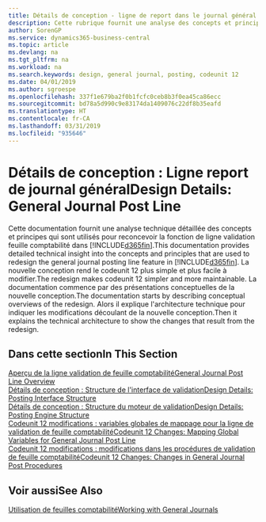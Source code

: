 ```yaml
---
title: Détails de conception - ligne de report dans le journal général | Microsoft Docs
description: Cette rubrique fournit une analyse des concepts et principes qui sont utilisés pour reconcevoir la fonction de ligne de report au journal général dans Business Central.
author: SorenGP
ms.service: dynamics365-business-central
ms.topic: article
ms.devlang: na
ms.tgt_pltfrm: na
ms.workload: na
ms.search.keywords: design, general journal, posting, codeunit 12
ms.date: 04/01/2019
ms.author: sgroespe
ms.openlocfilehash: 337f1e679ba2f0b1fcfc0ceb8b3f0ea45ca86ecc
ms.sourcegitcommit: bd78a5d990c9e83174da1409076c22df8b35eafd
ms.translationtype: HT
ms.contentlocale: fr-CA
ms.lasthandoff: 03/31/2019
ms.locfileid: "935646"
---
```

# <a name="design-details-general-journal-post-line"></a><span data-ttu-id="1f3c5-103">Détails de conception : Ligne report de journal général</span><span class="sxs-lookup"><span data-stu-id="1f3c5-103">Design Details: General Journal Post Line</span></span>
<span data-ttu-id="1f3c5-104">Cette documentation fournit une analyse technique détaillée des concepts et principes qui sont utilisés pour reconcevoir la fonction de ligne validation feuille comptabilité dans [!INCLUDE[d365fin](includes/d365fin_md.md)].</span><span class="sxs-lookup"><span data-stu-id="1f3c5-104">This documentation provides detailed technical insight into the concepts and principles that are used to redesign the general journal posting line feature in [!INCLUDE[d365fin](includes/d365fin_md.md)].</span></span> <span data-ttu-id="1f3c5-105">La nouvelle conception rend le codeunit 12 plus simple et plus facile à modifier.</span><span class="sxs-lookup"><span data-stu-id="1f3c5-105">The redesign makes codeunit 12 simpler and more maintainable.</span></span> <span data-ttu-id="1f3c5-106">La documentation commence par des présentations conceptuelles de la nouvelle conception.</span><span class="sxs-lookup"><span data-stu-id="1f3c5-106">The documentation starts by describing conceptual overviews of the redesign.</span></span> <span data-ttu-id="1f3c5-107">Alors il explique l'architecture technique pour indiquer les modifications découlant de la nouvelle conception.</span><span class="sxs-lookup"><span data-stu-id="1f3c5-107">Then it explains the technical architecture to show the changes that result from the redesign.</span></span>  

## <a name="in-this-section"></a><span data-ttu-id="1f3c5-108">Dans cette section</span><span class="sxs-lookup"><span data-stu-id="1f3c5-108">In This Section</span></span>  
[<span data-ttu-id="1f3c5-109">Aperçu de la ligne validation de feuille comptabilité</span><span class="sxs-lookup"><span data-stu-id="1f3c5-109">General Journal Post Line Overview</span></span>](design-details-general-journal-post-line-overview.md)  
[<span data-ttu-id="1f3c5-110">Détails de conception : Structure de l'interface de validation</span><span class="sxs-lookup"><span data-stu-id="1f3c5-110">Design Details: Posting Interface Structure</span></span>](design-details-posting-interface-structure.md)  
[<span data-ttu-id="1f3c5-111">Détails de conception : Structure du moteur de validation</span><span class="sxs-lookup"><span data-stu-id="1f3c5-111">Design Details: Posting Engine Structure</span></span>](design-details-posting-engine-structure.md)  
[<span data-ttu-id="1f3c5-112">Codeunit 12 modifications : variables globales de mappage pour la ligne de validation de feuille comptabilité</span><span class="sxs-lookup"><span data-stu-id="1f3c5-112">Codeunit 12 Changes: Mapping Global Variables for General Journal Post Line</span></span>](design-details-codeunit-12-changes-mapping-global-variables-for-general-journal-post-line.md)  
[<span data-ttu-id="1f3c5-113">Codeunit 12 modifications : modifications dans les procédures de validation de feuille comptabilité</span><span class="sxs-lookup"><span data-stu-id="1f3c5-113">Codeunit 12 Changes: Changes in General Journal Post Procedures</span></span>](design-details-codeunit-12-changes-changes-in-general-journal-post-procedures.md)  

## <a name="see-also"></a><span data-ttu-id="1f3c5-114">Voir aussi</span><span class="sxs-lookup"><span data-stu-id="1f3c5-114">See Also</span></span>  
[<span data-ttu-id="1f3c5-115">Utilisation de feuilles comptabilité</span><span class="sxs-lookup"><span data-stu-id="1f3c5-115">Working with General Journals</span></span>](ui-work-general-journals.md)
